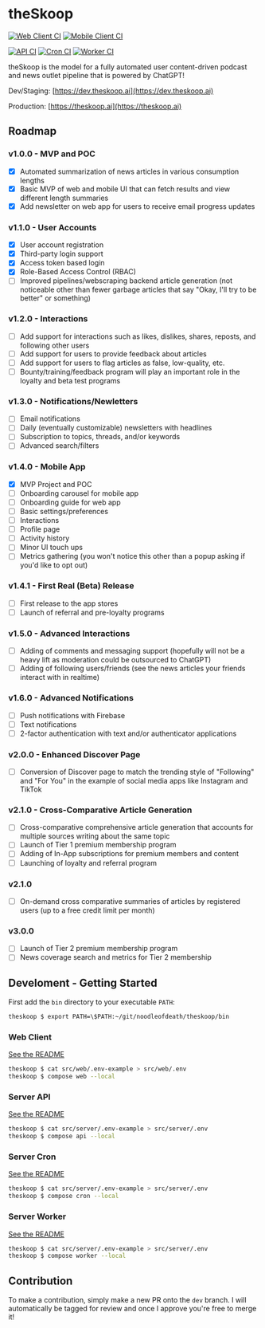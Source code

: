 # theSkoop

[![Web Client CI](https://github.com/NoodleOfDeath/theskoop/actions/workflows/web-ci.yaml/badge.svg)](https://github.com/NoodleOfDeath/theskoop/actions/workflows/web-ci.yaml)
[![Mobile Client CI](https://github.com/NoodleOfDeath/theskoop/actions/workflows/mobile-ci.yaml/badge.svg)](https://github.com/NoodleOfDeath/theskoop/actions/workflows/mobile-ci.yaml)

[![API CI](https://github.com/NoodleOfDeath/theskoop/actions/workflows/api-ci.yaml/badge.svg)](https://github.com/NoodleOfDeath/theskoop/actions/workflows/api-ci.yaml)
[![Cron CI](https://github.com/NoodleOfDeath/theskoop/actions/workflows/cron-ci.yaml/badge.svg)](https://github.com/NoodleOfDeath/theskoop/actions/workflows/cron-ci.yaml)
[![Worker CI](https://github.com/NoodleOfDeath/theskoop/actions/workflows/worker-ci.yaml/badge.svg)](https://github.com/NoodleOfDeath/theskoop/actions/workflows/worker-ci.yaml)

theSkoop is the model for a fully automated user content-driven podcast and news outlet pipeline that is powered by ChatGPT!

Dev/Staging: [https://dev.theskoop.ai](https://dev.theskoop.ai)

Production: [https://theskoop.ai](https://theskoop.ai)

## Roadmap

### v1.0.0 - MVP and POC

- [x] Automated summarization of news articles in various consumption lengths
- [x] Basic MVP of web and mobile UI that can fetch results and view different length summaries
- [x] Add newsletter on web app for users to receive email progress updates

### v1.1.0 - User Accounts

- [x] User account registration
- [x] Third-party login support
- [x] Access token based login
- [x] Role-Based Access Control (RBAC)
- [ ] Improved pipelines/webscraping backend article generation (not noticeable other than fewer garbage articles that say "Okay, I'll try to be better" or something)

### v1.2.0 - Interactions

- [ ] Add support for interactions such as likes, dislikes, shares, reposts, and following other users
- [ ] Add support for users to provide feedback about articles
- [ ] Add support for users to flag articles as false, low-quality, etc.
- [ ] Bounty/training/feedback program will play an important role in the loyalty and beta test programs

### v1.3.0 - Notifications/Newletters

- [ ] Email notifications
- [ ] Daily (eventually customizable) newsletters with headlines
- [ ] Subscription to topics, threads, and/or keywords
- [ ] Advanced search/filters

### v1.4.0 - Mobile App

- [x] MVP Project and POC
- [ ] Onboarding carousel for mobile app
- [ ] Onboarding guide for web app
- [ ] Basic settings/preferences
- [ ] Interactions
- [ ] Profile page
- [ ] Activity history
- [ ] Minor UI touch ups
- [ ] Metrics gathering (you won't notice this other than a popup asking if you'd like to opt out)

### v1.4.1 - First Real (Beta) Release

- [ ] First release to the app stores
- [ ] Launch of referral and pre-loyalty programs

### v1.5.0 - Advanced Interactions

- [ ] Adding of comments and messaging support (hopefully will not be a heavy lift as moderation could be outsourced to ChatGPT)
- [ ] Adding of following users/friends (see the news articles your friends interact with in realtime)

### v1.6.0 - Advanced Notifications

- [ ] Push notifications with Firebase
- [ ] Text notifications
- [ ] 2-factor authentication with text and/or authenticator applications

### v2.0.0 - Enhanced Discover Page

- [ ] Conversion of Discover page to match the trending style of "Following" and "For You" in the example of social media apps like Instagram and TikTok

### v2.1.0 - Cross-Comparative Article Generation

- [ ] Cross-comparative comprehensive article generation that accounts for multiple sources writing about the same topic
- [ ] Launch of Tier 1 premium membership program
- [ ] Adding of In-App subscriptions for premium members and content
- [ ] Launching of loyalty and referral program

### v2.1.0

- [ ] On-demand cross comparative summaries of articles by registered users (up to a free credit limit per month)

### v3.0.0

- [ ] Launch of Tier 2 premium membership program
- [ ] News coverage search and metrics for Tier 2 membership

## Develoment - Getting Started

First add the `bin` directory to your executable `PATH`:

```bash
theskoop $ export PATH=\$PATH:~/git/noodleofdeath/theskoop/bin
```

### Web Client

[See the README](src/web/README.md)

```bash
theskoop $ cat src/web/.env-example > src/web/.env
theskoop $ compose web --local
```

### Server API

[See the README](src/server/README.md)

```bash
theskoop $ cat src/server/.env-example > src/server/.env
theskoop $ compose api --local
```

### Server Cron

[See the README](src/server/README.md)

```bash
theskoop $ cat src/server/.env-example > src/server/.env
theskoop $ compose cron --local
```

### Server Worker

[See the README](src/server/README.md)

```bash
theskoop $ cat src/server/.env-example > src/server/.env
theskoop $ compose worker --local
```

## Contribution

To make a contribution, simply make a new PR onto the `dev` branch. I will automatically be tagged for review and once I approve you're free to merge it!
